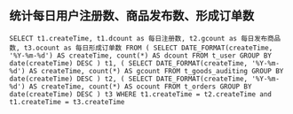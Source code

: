 ## 统计每日用户注册数、商品发布数、形成订单数

`
	SELECT
	t1.createTime,
	t1.dcount as 每日注册数,
	t2.gcount as 每日发布商品数,
	t3.ocount as 每日形成订单数
FROM
	(
		SELECT
			DATE_FORMAT(createTime, '%Y-%m-%d') AS createTime,
			count(*) AS dcount
		FROM
			t_user
		GROUP BY
			date(createTime) DESC
	) t1,
	(
		SELECT
			DATE_FORMAT(createTime, '%Y-%m-%d') AS createTime,
			count(*) AS gcount
		FROM
			t_goods_auditing
		GROUP BY
			date(createTime) DESC
	) t2,
		(
		SELECT
			DATE_FORMAT(createTime, '%Y-%m-%d') AS createTime,
			count(*) AS ocount
		FROM
			t_orders
		GROUP BY
			date(createTime) DESC
	) t3
WHERE
	t1.createTime = t2.createTime and t1.createTime = t3.createTime
	`
